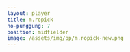 ```yaml
---
layout: player
title: m.ropick
no-punggung: 7
position: midfielder
image: /assets/img/pp/m.ropick-new.png
---
```

